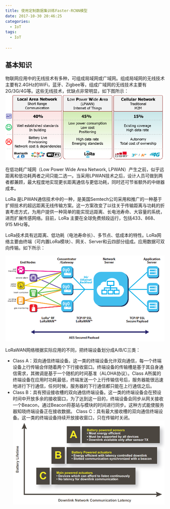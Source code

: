 ```yaml
---
title: 使用定制数据集训练Faster-RCNN模型
date: 2017-10-30 20:46:25
categories:
  - IoT
tags:
  - IoT

---
```


## 基本知识

物联网应用中的无线技术有多种，可组成局域网或广域网。组成局域网的无线技术主要有2.4GHz的WiFi，蓝牙、Zigbee等，组成广域网的无线技术主要有2G/3G/4G等。这些无线技术，优缺点非常明显，如下图所示：
![](/images/iot-connect-protocol.png)

在低功耗广域网（Low Power Wide Area Network, LPWAN）产生之前，似乎远距离和低功耗两者之间只能二选一。当采用LPWAN技术之后，设计人员可做到两者都兼顾，最大程度地实现更长距离通信与更低功耗，同时还可节省额外的中继器成本。

LoRa 是LPWAN通信技术中的一种，是美国Semtech公司采用和推广的一种基于扩频技术的超远距离无线传输方案。这一方案改变了以往关于传输距离与功耗的折衷考虑方式，为用户提供一种简单的能实现远距离、长电池寿命、大容量的系统，进而扩展传感网络。目前，LoRa 主要在全球免费频段运行，包括433、868、915 MHz等。

LoRa技术具有远距离、低功耗（电池寿命长）、多节点、低成本的特性。LoRa网络主要由终端（可内置LoRa模块）、网关、Server和云四部分组成。应用数据可双向传输。如下所示：

![](/images/iot-connect-protocol-2.png)

LoRaWAN网络根据实际应用的不同，把终端设备划分成A/B/C三类：
- Class A：双向通信终端设备。这一类的终端设备允许双向通信，每一个终端设备上行传输会伴随着两个下行接收窗口。终端设备的传输槽是基于其自身通信需求，其微调是基于一个随机的时间基准（ALOHA协议）。Class  A所属的终端设备在应用时功耗最低，终端发送一个上行传输信号后，服务器能很迅速地进行下行通信，任何时候，服务器的下行通信都只能在上行通信之后。
- Class B：具有预设接收槽的双向通信终端设备。这一类的终端设备会在预设时间中开放多余的接收窗口，为了达到这一目的，终端设备会同步从网关接收一个Beacon，通过Beacon将基站与模块的时间进行同步。这种方式能使服务器知晓终端设备正在接收数据。
Class C：具有最大接收槽的双向通信终端设备。这一类的终端设备持续开放接收窗口，只在传输时关闭。
![](/images/iot-connect-class.png)
